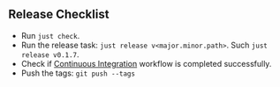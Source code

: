 ## Release Checklist

- Run `just check`.
- Run the release task: `just release v<major.minor.path>`. Such `just release v0.1.7`.
- Check if [Continuous Integration][ci] workflow is completed successfully.
- Push the tags: `git push --tags`

<!-- dprint-ignore-start -->

[ci]: https://github.com/azzamsa/tin/actions/workflows/ci.yml

<!-- dprint-ignore-end -->
